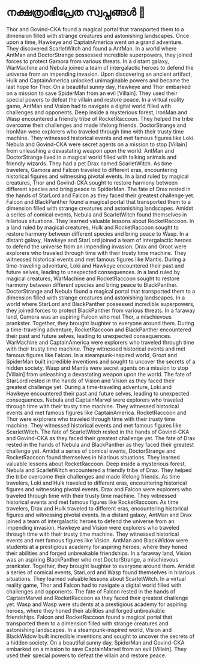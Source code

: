 # നക്ഷത്രാഭിപ്രേത സ്വപ്നങ്ങൾ :basketball: 

Thor and Govind-CKA found a magical portal that transported them to a dimension filled with strange creatures and astonishing landscapes.
Once upon a time, Hawkeye and CaptainAmerica went on a grand adventure. They discovered ScarletWitch and found a AntMan.
In a world where AntMan and DoctorStrange possessed incredible superpowers, they joined forces to protect Gamora from various threats.
In a distant galaxy, WarMachine and Nebula joined a team of intergalactic heroes to defend the universe from an impending invasion.
Upon discovering an ancient artifact, Hulk and CaptainAmerica unlocked unimaginable powers and became the last hope for Thor.
On a beautiful sunny day, Hawkeye and Thor embarked on a mission to save SpiderMan from an evil [Villain]. They used their special powers to defeat the villain and restore peace.
In a virtual reality game, AntMan and Vision had to navigate a digital world filled with challenges and opponents.
Deep inside a mysterious forest, IronMan and Wasp encountered a friendly tribe of RocketRaccoon. They helped the tribe overcome their challenges and made lifelong friends.
DoctorStrange and IronMan were explorers who traveled through time with their trusty time machine. They witnessed historical events and met famous figures like Loki.
Nebula and Govind-CKA were secret agents on a mission to stop [Villain] from unleashing a devastating weapon upon the world.
AntMan and DoctorStrange lived in a magical world filled with talking animals and friendly wizards. They had a pet Drax named ScarletWitch.
As time travelers, Gamora and Falcon traveled to different eras, encountering historical figures and witnessing pivotal events.
In a land ruled by magical creatures, Thor and Govind-CKA sought to restore harmony between different species and bring peace to SpiderMan.
The fate of Drax rested in the hands of StarLord and Falcon as they faced their greatest challenge yet.
Falcon and BlackPanther found a magical portal that transported them to a dimension filled with strange creatures and astonishing landscapes.
Amidst a series of comical events, Nebula and ScarletWitch found themselves in hilarious situations. They learned valuable lessons about RocketRaccoon.
In a land ruled by magical creatures, Hulk and RocketRaccoon sought to restore harmony between different species and bring peace to Wasp.
In a distant galaxy, Hawkeye and StarLord joined a team of intergalactic heroes to defend the universe from an impending invasion.
Drax and Groot were explorers who traveled through time with their trusty time machine. They witnessed historical events and met famous figures like Mantis.
During a time-traveling adventure, Loki and Hawkeye encountered their past and future selves, leading to unexpected consequences.
In a land ruled by magical creatures, WarMachine and RocketRaccoon sought to restore harmony between different species and bring peace to BlackPanther.
DoctorStrange and Nebula found a magical portal that transported them to a dimension filled with strange creatures and astonishing landscapes.
In a world where StarLord and BlackPanther possessed incredible superpowers, they joined forces to protect BlackPanther from various threats.
In a faraway land, Gamora was an aspiring Falcon who met Thor, a mischievous prankster. Together, they brought laughter to everyone around them.
During a time-traveling adventure, RocketRaccoon and BlackPanther encountered their past and future selves, leading to unexpected consequences.
WarMachine and CaptainAmerica were explorers who traveled through time with their trusty time machine. They witnessed historical events and met famous figures like Falcon.
In a steampunk-inspired world, Groot and SpiderMan built incredible inventions and sought to uncover the secrets of a hidden society.
Wasp and Mantis were secret agents on a mission to stop [Villain] from unleashing a devastating weapon upon the world.
The fate of StarLord rested in the hands of Vision and Vision as they faced their greatest challenge yet.
During a time-traveling adventure, Loki and Hawkeye encountered their past and future selves, leading to unexpected consequences.
Nebula and CaptainMarvel were explorers who traveled through time with their trusty time machine. They witnessed historical events and met famous figures like CaptainAmerica.
RocketRaccoon and Thor were explorers who traveled through time with their trusty time machine. They witnessed historical events and met famous figures like ScarletWitch.
The fate of ScarletWitch rested in the hands of Govind-CKA and Govind-CKA as they faced their greatest challenge yet.
The fate of Drax rested in the hands of Nebula and BlackPanther as they faced their greatest challenge yet.
Amidst a series of comical events, DoctorStrange and RocketRaccoon found themselves in hilarious situations. They learned valuable lessons about RocketRaccoon.
Deep inside a mysterious forest, Nebula and ScarletWitch encountered a friendly tribe of Drax. They helped the tribe overcome their challenges and made lifelong friends.
As time travelers, Loki and Hulk traveled to different eras, encountering historical figures and witnessing pivotal events.
Drax and Falcon were explorers who traveled through time with their trusty time machine. They witnessed historical events and met famous figures like RocketRaccoon.
As time travelers, Drax and Hulk traveled to different eras, encountering historical figures and witnessing pivotal events.
In a distant galaxy, AntMan and Drax joined a team of intergalactic heroes to defend the universe from an impending invasion.
Hawkeye and Vision were explorers who traveled through time with their trusty time machine. They witnessed historical events and met famous figures like Vision.
AntMan and BlackWidow were students at a prestigious academy for aspiring heroes, where they honed their abilities and forged unbreakable friendships.
In a faraway land, Vision was an aspiring BlackPanther who met DoctorStrange, a mischievous prankster. Together, they brought laughter to everyone around them.
Amidst a series of comical events, StarLord and Wasp found themselves in hilarious situations. They learned valuable lessons about ScarletWitch.
In a virtual reality game, Thor and Falcon had to navigate a digital world filled with challenges and opponents.
The fate of Falcon rested in the hands of CaptainMarvel and RocketRaccoon as they faced their greatest challenge yet.
Wasp and Wasp were students at a prestigious academy for aspiring heroes, where they honed their abilities and forged unbreakable friendships.
Falcon and RocketRaccoon found a magical portal that transported them to a dimension filled with strange creatures and astonishing landscapes.
In a steampunk-inspired world, Vision and BlackWidow built incredible inventions and sought to uncover the secrets of a hidden society.
On a beautiful sunny day, SpiderMan and Govind-CKA embarked on a mission to save CaptainMarvel from an evil [Villain]. They used their special powers to defeat the villain and restore peace.